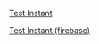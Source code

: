 
[Test Instant](https://drdwrd.github.io/testinstant)

[Test Instant (firebase)](https://firebase.page.link/?link=https://drdwrd.github.io/testinstant&apn=pl.foo.bar.test.instant)

